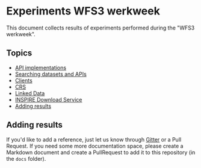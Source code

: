 # Experiments WFS3 werkweek
This document collects results of experiments performed during the "WFS3 werkweek".

## Topics
* [API implementations](APIimplementations.md)
* [Searching datasets and APIs](Search.md)
* [Clients](Clients.md)
* [CRS](CRS.md)
* [Linked Data](LinkedData.md)
* [INSPIRE Download Service](INSPIREDownloadService.md)
* [Adding results](#adding-results)

## Adding results
If you'd like to add a reference, just let us know through [Gitter](https://gitter.im/Geonovum/wfs3-experiments) or a Pull Request.
If you need some more documentation space, please create a Markdown document and create a PullRequest to add it to this repository (in the ```docs``` folder).
